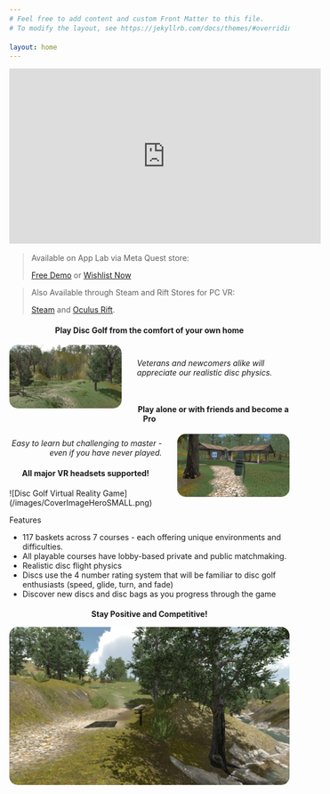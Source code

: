 ```yaml
---
# Feel free to add content and custom Front Matter to this file.
# To modify the layout, see https://jekyllrb.com/docs/themes/#overriding-theme-defaults

layout: home
---
```

<iframe width="560" height="315" src="https://www.youtube-nocookie.com/embed/gP1oX_gCTd0" frameborder="0" allow="accelerometer; autoplay; clipboard-write; encrypted-media; gyroscope; picture-in-picture" allowfullscreen></iframe>

<blockquote>Available on App Lab via Meta Quest store:

<a href="https://www.oculus.com/experiences/quest/3948163865219893/?utm_source=media" target="_blank">Free Demo</a>
or
<a href="https://www.oculus.com/experiences/quest/4494077493957112/?utm_source=media" target="_blank">Wishlist Now</a>
</blockquote>
<blockquote>
Also Available through Steam and Rift Stores for PC VR:

<a href="https://store.steampowered.com/app/1372700" target="_blank">Steam<i  style="position: relative; top: 3px;" class="fab fa-fw fa-steam" aria-hidden="true"></i></a>
and <a href="https://www.oculus.com/experiences/rift/3166899810088080/" target="_blank">Oculus Rift</a>. 
 
</blockquote>

<h4 style="text-align: center;">Play Disc Golf from the comfort of your own home</h4>
<a href="/images/5.png"><img src="/images/5.png" style="width: 40%; float: left; margin-right: 2em; border-radius: 15px;"></a>
<div style="width: 60%; margin-left: auto; margin-bottom: 3em;">
    <p style="margin-top: 14%; margin-bottom: 10%; "><em>Veterans and newcomers alike will appreciate our realistic disc physics.</em></p>
</div>
<h4 style=" text-align: center; margin-top: 3.5em;">Play alone or with friends and become a Pro</h4>
<a href="/images/2.png"><img src="/images/2.png" style="width: 40%; float: right; margin-left: 2em; border-radius: 15px;"></a>
<div style="width: 60%; text-align: right;">
    <p style="margin-top: 9%;"><em>Easy to learn but challenging to master - even if you have never played.</em></p>
</div>
<h4 style="text-align: center;">All major VR headsets supported!</h4>
![Disc Golf Virtual Reality Game](/images/CoverImageHeroSMALL.png)


Features
<ul>
<li>117 baskets across 7 courses - each offering unique environments and difficulties.</li>

<li>All playable courses have lobby-based private and public matchmaking.</li>

<li>Realistic disc flight physics</li>

<li>Discs use the 4 number rating system that will be familiar to disc golf enthusiasts (speed, glide, turn, and fade)</li>

<li>Discover new discs and disc bags as you progress through the game</li>
</ul>

<h4 style=" text-align: center; margin-bottom: 15px;">Stay Positive and Competitive!</h4>

<a href="/images/9.png"><img src="/images/9.png" style=" margin-right: 2em; border-radius: 15px;"></a>

